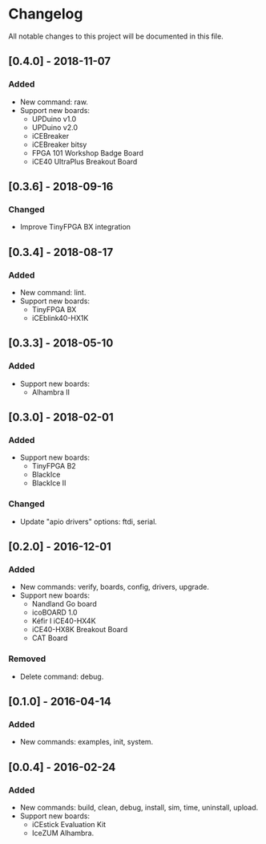 # Changelog
All notable changes to this project will be documented in this file.

## [0.4.0] - 2018-11-07
### Added
- New command: raw.
- Support new boards:
  - UPDuino v1.0
  - UPDuino v2.0
  - iCEBreaker
  - iCEBreaker bitsy
  - FPGA 101 Workshop Badge Board
  - iCE40 UltraPlus Breakout Board

## [0.3.6] - 2018-09-16
### Changed
- Improve TinyFPGA BX integration

## [0.3.4] - 2018-08-17
### Added
- New command: lint.
- Support new boards:
  - TinyFPGA BX
  - iCEblink40-HX1K

## [0.3.3] - 2018-05-10
### Added
- Support new boards:
  - Alhambra II

## [0.3.0] - 2018-02-01
### Added
- Support new boards:
  - TinyFPGA B2
  - BlackIce
  - BlackIce II

### Changed
- Update "apio drivers" options: ftdi, serial.

## [0.2.0] - 2016-12-01
### Added
- New commands: verify, boards, config, drivers, upgrade.
- Support new boards:
  - Nandland Go board
  - icoBOARD 1.0
  - Kéfir I iCE40-HX4K
  - iCE40-HX8K Breakout Board
  - CAT Board

### Removed
- Delete command: debug.

## [0.1.0] - 2016-04-14  
### Added
- New commands: examples, init, system.

## [0.0.4] - 2016-02-24  
### Added
- New commands: build, clean, debug, install, sim, time, uninstall, upload.
- Support new boards:
  - iCEstick Evaluation Kit
  - IceZUM Alhambra.
